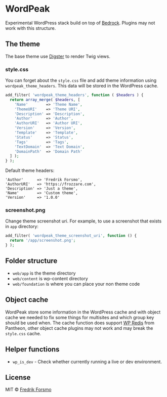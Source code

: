 # WordPeak

Experimental WordPress stack build on top of [Bedrock](https://github.com/roots/bedrock). Plugins may not work with this structure.

## The theme

The base theme use [Digster](https://github.com/frozzare/wp-digster) to render Twig views.

### style.css

You can forget about the `style.css` file and add theme information using `wordpeak_theme_headers`. This data will be stored in the WordPress cache.

```php
add_filter( 'wordpeak_theme_headers', function ( $headers ) {
  return array_merge( $headers, [
    'Name'        => 'Theme Name',
    'ThemeURI'    => 'Theme URI',
    'Description' => 'Description',
    'Author'      => 'Author',
    'AuthorURI'   => 'Author URI',
    'Version'     => 'Version',
    'Template'    => 'Template',
    'Status'      => 'Status',
    'Tags'        => 'Tags',
    'TextDomain'  => 'Text Domain',
    'DomainPath'  => 'Domain Path'
  ] );
} );
```

Default theme headers:

```
'Author'      => 'Fredrik Forsmo',
'AuthorURI'   => 'https://frozzare.com',
'Description' => 'Just a theme',
'Name'        => 'Custom theme',
'Version'     => '1.0.0'
```

### screenshot.png

Change theme screenshot uri. For example, to use a screenshot that exists in `app` directory:

```php
add_filter( 'wordpeak_theme_screenshot_uri', function () {
  return '/app/screenshot.png';
} );
```

## Folder structure

- `web/app` is the theme directory
- `web/content` is wp-content directory
- `web/foundation` is where you can place your non theme code

## Object cache

WordPeak store some information in the WordPress cache and with object cache we needed to fix some things for multisites and which group key should be used when. The cache function does support [WP Redis](https://github.com/pantheon-systems/wp-redis) from Pantheon, other object cache plugins may not work and may break the `style.css` cache.

## Helper functions

- `wp_is_dev` - Check whether currently running a live or dev environment.

## License

MIT © [Fredrik Forsmo](https://github.com/frozzare)
